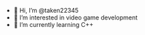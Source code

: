 - 👋 Hi, I’m @taken22345
- 👀 I’m interested in video game development
- 🌱 I’m currently learning C++

<!---
taken22345/taken22345 is a ✨ special ✨ repository because its `README.md` (this file) appears on your GitHub profile.
You can click the Preview link to take a look at your changes.
--->
